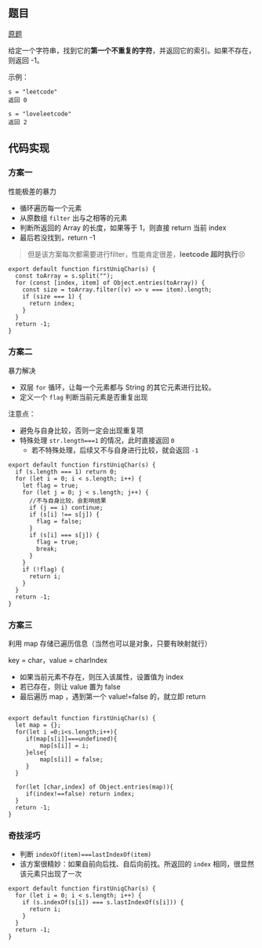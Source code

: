 ## 题目

[原题](https://leetcode-cn.com/leetbook/read/top-interview-questions-easy/xn5z8r/)

给定一个字符串，找到它的**第一个不重复的字符**，并返回它的索引。如果不存在，则返回 -1。

 

示例：

```
s = "leetcode"
返回 0

s = "loveleetcode"
返回 2
```



## 代码实现

### 方案一

性能极差的暴力

* 循环遍历每一个元素
* 从原数组 `filter` 出与之相等的元素
* 判断所返回的 Array 的长度，如果等于 1，则直接 return 当前 index
* 最后若没找到，return -1

>但是该方案每次都需要进行filter，性能肯定很差，**leetcode 超时执行**😣

```
export default function firstUniqChar(s) {
  const toArray = s.split("");
  for (const [index, item] of Object.entries(toArray)) {
    const size = toArray.filter((v) => v === item).length;
    if (size === 1) {
      return index;
    }
  }
  return -1;
}
```

### 方案二

暴力解决

* 双层 `for` 循环，让每一个元素都与 String 的其它元素进行比较。
* 定义一个 `flag` 判断当前元素是否重复出现

注意点：

* 避免与自身比较，否则一定会出现重复项
* 特殊处理 `str.length===1` 的情况，此时直接返回 `0`
  * 若不特殊处理，后续又不与自身进行比较，就会返回 `-1`

```
export default function firstUniqChar(s) {
  if (s.length === 1) return 0;
  for (let i = 0; i < s.length; i++) {
    let flag = true;
    for (let j = 0; j < s.length; j++) {
      //不与自身比较，会影响结果
      if (j == i) continue;  
      if (s[i] !== s[j]) {
        flag = false;
      }
      if (s[i] === s[j]) {
        flag = true;
        break;
      }
    }
    if (!flag) {
      return i;
    }
  }
  return -1;
}
```

### 方案三

利用 map 存储已遍历信息（当然也可以是对象，只要有映射就行）

key = char，value = charIndex

* 如果当前元素不存在，则压入该属性，设置值为 index
* 若已存在，则让 value 置为 false
* 最后遍历 map ，遇到第一个 value!=false 的，就立即 return

```

export default function firstUniqChar(s) {
  let map = {};
  for(let i =0;i<s.length;i++){
     if(map[s[i]]===undefined){
         map[s[i]] = i; 
     }else{
         map[s[i]] = false;
     }
  }

  for(let [char,index] of Object.entries(map)){
     if(index!==false) return index;
  }
  return -1;
}
```

### 奇技淫巧

* 判断 `indexOf(item)===lastIndexOf(item)`
* 该方案很精妙：如果自前向后找、自后向前找。所返回的 `index` 相同，很显然该元素只出现了一次

```
export default function firstUniqChar(s) {
  for (let i = 0; i < s.length; i++) {
    if (s.indexOf(s[i]) === s.lastIndexOf(s[i])) {
      return i;
    }
  }
  return -1;
}
```

